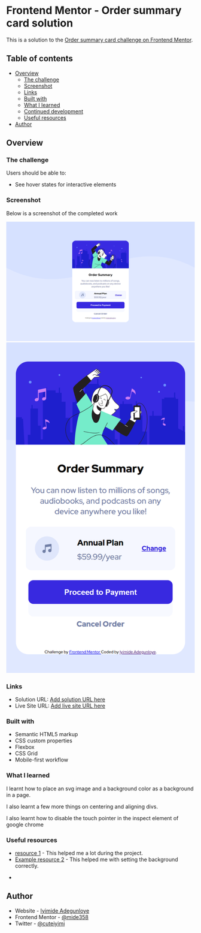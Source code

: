 # Frontend Mentor - Order summary card solution

This is a solution to the [Order summary card challenge on Frontend Mentor](https://www.frontendmentor.io/challenges/order-summary-component-QlPmajDUj).

## Table of contents

- [Overview](#overview)
  - [The challenge](#the-challenge)
  - [Screenshot](#screenshot)
  - [Links](#links)
  - [Built with](#built-with)
  - [What I learned](#what-i-learned)
  - [Continued development](#continued-development)
  - [Useful resources](#useful-resources)
- [Author](#author)

## Overview

### The challenge

Users should be able to:

- See hover states for interactive elements

### Screenshot

Below is a screenshot of the completed work

![](images\screenshot-desktop.png)
![](images\screenshot-mobile.png)

### Links

- Solution URL: [Add solution URL here](https://your-solution-url.com)
- Live Site URL: [Add live site URL here](https://your-live-site-url.com)

### Built with

- Semantic HTML5 markup
- CSS custom properties
- Flexbox
- CSS Grid
- Mobile-first workflow

### What I learned

I learnt how to place an svg image and a background color as a background in a page.

I also learnt a few more things on centering and aligning divs.

I also learnt how to disable the touch pointer in the inspect element of google chrome

### Useful resources

- [ resource 1](www.https://stackoverflow.com/) - This helped me a lot during the project.
- [Example resource 2](https://www.codegrepper.com/) - This helped me with setting the background correctly.

*

## Author

- Website - [Iyimide Adegunloye](https://iyimide.netlify.app/)
- Frontend Mentor - [@mide358](https://www.frontendmentor.io/profile/mide358)
- Twitter - [@cuteiyimi](https://www.twitter.com/cuteiyimi)
